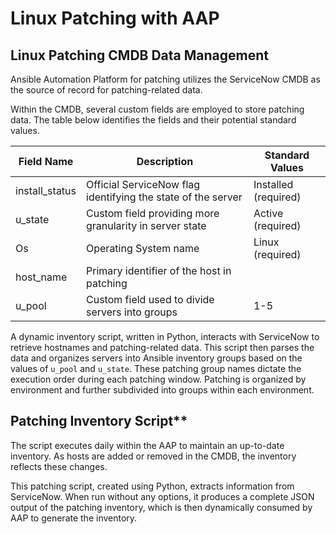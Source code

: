 # Linux Patching with AAP

## Linux Patching CMDB Data Management

Ansible Automation Platform for patching utilizes the ServiceNow CMDB as the source of record for patching-related data. 

Within the CMDB, several custom fields are employed to store patching data. The table below identifies the fields and their potential standard values.

| Field Name | Description | Standard Values |
|---|---|---|
| install_status | Official ServiceNow flag identifying the state of the server | Installed (required) |
| u_state | Custom field providing more granularity in server state | Active (required) |
| Os | Operating System name | Linux (required) |
| host_name | Primary identifier of the host in patching | <serverX> |
| u_pool | Custom field used to divide servers into groups | 1-5 |

A dynamic inventory script, written in Python, interacts with ServiceNow to retrieve hostnames and patching-related data. This script then parses the data and organizes servers into Ansible inventory groups based on the values of `u_pool` and `u_state`. These patching group names dictate the execution order during each patching window. Patching is organized by environment and further subdivided into groups within each environment.

## Patching Inventory Script**

The script executes daily within the AAP to maintain an up-to-date inventory. As hosts are added or removed in the CMDB, the inventory reflects these changes. 

This patching script, created using Python, extracts information from ServiceNow. When run without any options, it produces a complete JSON output of the patching inventory, which is then dynamically consumed by AAP to generate the inventory.
